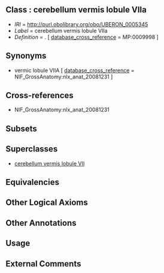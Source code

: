 
## Class : cerebellum vermis lobule VIIa

 * *IRI* = http://purl.obolibrary.org/obo/UBERON_0005345
 * *Label* = cerebellum vermis lobule VIIa
 * *Definition* = . [ [database_cross_reference](../../ef/oboInOwl#hasDbXref.md) = MP:0009998 ]

## Synonyms

 * vermic lobule VIIA [ [database_cross_reference](../../ef/oboInOwl#hasDbXref.md) = NIF_GrossAnatomy:nlx_anat_20081231 ]

## Cross-references

 * NIF_GrossAnatomy:nlx_anat_20081231

## Subsets


## Superclasses

 * [cerebellum vermis lobule VII](../../UBERON/81/UBERON_0004081.md)

## Equivalencies


## Other Logical Axioms


## Other Annotations


## Usage


## External Comments

